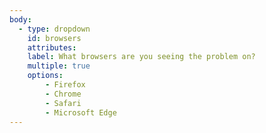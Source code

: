 ```yaml
---
body:
  - type: dropdown
    id: browsers
    attributes:
    label: What browsers are you seeing the problem on?
    multiple: true
    options:
        - Firefox
        - Chrome
        - Safari
        - Microsoft Edge
---
```

